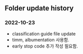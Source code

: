 
## Folder update history  
### 2022-10-23  
  * classification guide file update  
  * timm, albumentation 사용함.  
  * early stop code 추가 작성 필요함.  